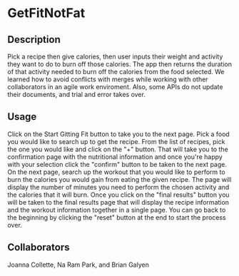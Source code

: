 # GetFitNotFat

## Description

Pick a recipe then give calories, then user inputs their weight and activity they want to do to burn off those calories. The app then returns the duration of that activity needed to burn off the calories from the food selected. We learned how to avoid conflicts with merges while working with other collaborators in an agile work enviroment. Also, some APIs do not update their documents, and trial and error takes over. 

## Usage

Click on the Start Gitting Fit button to take you to the next page. Pick a food you would like to search up to get the recipe. From the list of recipes, pick the one you would like and click on the "+" button. That will take you to the confirmation page with the nutritional information and once you're happy with your selection click the "confirm" button to be taken to the next page. On the next page, search up the workout that you would like to perform to burn the calories you would gain from eating the given recipe. The page will display the number of minutes you need to perform the chosen activity and the calories that it will burn. Once you click on the "final results" button you will be taken to the final results page that will display the recipe information and the workout information together in a single page. You can go back to the beginning by clicking the "reset" button at the end to start the process over.

## Collaborators

Joanna Collette, Na Ram Park, and Brian Galyen
